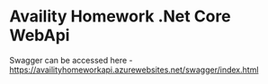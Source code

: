 # Availity Homework .Net Core WebApi

Swagger can be accessed here - https://availityhomeworkapi.azurewebsites.net/swagger/index.html
